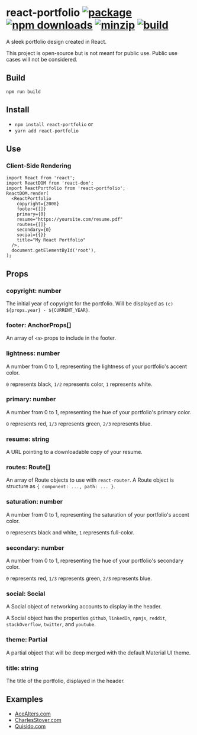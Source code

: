 # react-portfolio [![package](https://img.shields.io/github/package-json/v/CharlesStover/react-portfolio.svg)](https://github.com/CharlesStover/react-portfolio/) [![npm downloads](https://img.shields.io/npm/dt/react-portfolio.svg)](https://www.npmjs.com/package/react-portfolio) [![minzip](https://img.shields.io/bundlephobia/minzip/react-portfolio.svg)](https://www.npmjs.com/package/react-portfolio) [![build](https://travis-ci.com/CharlesStover/react-portfolio.svg)](https://travis-ci.com/CharlesStover/react-portfolio)

A sleek portfolio design created in React.

This project is open-source but is not meant for public use. Public use cases
will not be considered.

## Build

`npm run build`

## Install

* `npm install react-portfolio` or
* `yarn add react-portfolio`

## Use

### Client-Side Rendering
```JS
import React from 'react';
import ReactDOM from 'react-dom';
import ReactPortfolio from 'react-portfolio';
ReactDOM.render(
  <ReactPortfolio
    copyright={2008}
    footer={[]}
    primary={0}
    resume="https://yoursite.com/resume.pdf"
    routes={[]}
    secondary={0}
    social={{}}
    title="My React Portfolio"
  />,
  document.getElementById('root'),
);
```

## Props

### copyright: number

  The initial year of copyright for the portfolio.
  Will be displayed as `(c) ${props.year} - ${CURRENT_YEAR}`.

### footer: AnchorProps[]

  An array of `<a>` props to include in the footer.

### lightness: number

  A number from 0 to 1, representing the lightness of your portfolio's
  accent color.

  `0` represents black, `1/2` represents color, `1` represents white.

### primary: number

  A number from 0 to 1, representing the hue of your portfolio's primary color.

  `0` represents red, `1/3` represents green, `2/3` represents blue.

### resume: string

  A URL pointing to a downloadable copy of your resume.

### routes: Route[]

  An array of Route objects to use with `react-router`.
  A Route object is structure as `{ component: ..., path: ... }`.

### saturation: number

  A number from 0 to 1, representing the saturation of your portfolio's
  accent color.

  `0` represents black and white, `1` represents full-color.

### secondary: number

  A number from 0 to 1, representing the hue of your portfolio's secondary
  color.

  `0` represents red, `1/3` represents green, `2/3` represents blue.

### social: Social

  A Social object of networking accounts to display in the header.

  A Social object has the properties `github`, `linkedIn`, `npmjs`, `reddit`,
  `stackOverflow`, `twitter`, and `youtube`.

### theme: Partial<Theme>

  A partial object that will be deep merged with the default Material UI theme.

### title: string

  The title of the portfolio, displayed in the header.

## Examples

* [AceAlters.com](https://acealters.com/)
* [CharlesStover.com](https://charlesstover.com/)
* [Quisido.com](https://quisido.com/)
